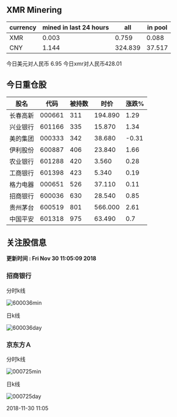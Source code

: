 ## XMR Minering

|currency|mined in last 24 hours|all|in pool|
|---|---|---|---|
|XMR|0.003|0.759|0.088|
|CNY|1.144|324.839|37.517|

今日美元对人民币 6.95	今日xmr对人民币428.01


## 今日重仓股 

|股名|代码|被持数|时价|涨跌%|
|---|---|---|---|---|
|长春高新|000661|311|194.890|1.29|
|兴业银行|601166|335|15.870|1.34|
|美的集团|000333|342|38.680|-0.31|
|伊利股份|600887|406|23.840|1.66|
|农业银行|601288|420|3.560|0.28|
|工商银行|601398|423|5.340|0.19|
|格力电器|000651|526|37.110|0.11|
|招商银行|600036|630|28.540|0.85|
|贵州茅台|600519|801|566.000|2.61|
|中国平安|601318|975|63.490|0.7|

## 关注股信息
**更新时间 : Fri Nov 30 11:05:09 2018**
### 招商银行 
分时k线

![600036min](http://image.sinajs.cn/newchart/min/n/sh600036.gif)

日k线

![600036day](http://image.sinajs.cn/newchart/daily/n/sh600036.gif)

### 京东方Ａ 
分时k线

![000725min](http://image.sinajs.cn/newchart/min/n/sz000725.gif)

日k线

![000725day](http://image.sinajs.cn/newchart/daily/n/sz000725.gif)

2018-11-30 11:05